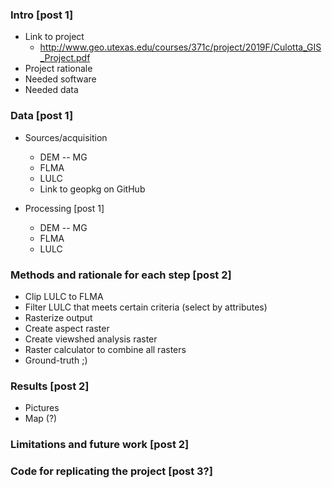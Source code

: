 <!--
.. title: Sunrise Sunset Outline
.. slug: sunrise-sunset-outline
.. date: 2021-02-02 23:13:04 UTC-05:00
.. tags: 
.. category: SunriseSunset
.. link: 
.. description: 
.. type: text
.. status: draft
-->


### Intro [post 1]

- Link to project
	* http://www.geo.utexas.edu/courses/371c/project/2019F/Culotta_GIS_Project.pdf
- Project rationale
- Needed software
- Needed data

### Data [post 1]

- Sources/acquisition
	* DEM -- MG
	* FLMA
	* LULC
	* Link to geopkg on GitHub

- Processing [post 1]

	* DEM -- MG
	* FLMA
	* LULC

### Methods and rationale for each step [post 2]

- Clip LULC to FLMA 
- Filter LULC that meets certain criteria (select by attributes)
- Rasterize output
- Create aspect raster
- Create viewshed analysis raster
- Raster calculator to combine all rasters 
- Ground-truth ;) 

### Results [post 2]

- Pictures 
- Map (?)


### Limitations and future work [post 2]


### Code for replicating the project [post 3?]


